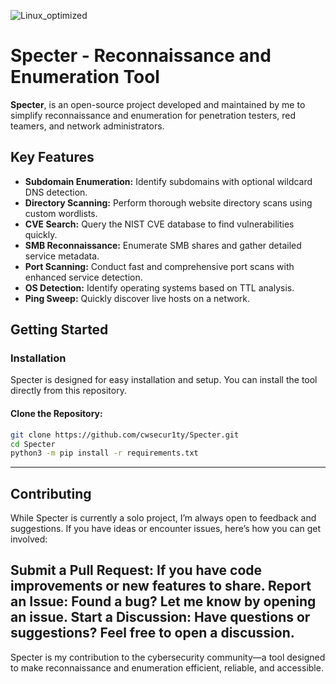 ![Linux_optimized](https://github.com/user-attachments/assets/b04cb3e9-b27f-496f-bb2a-f53805a8f1a6)
# Specter - Reconnaissance and Enumeration Tool

**Specter**, is an open-source project developed and maintained by me to simplify reconnaissance and enumeration for penetration testers, red teamers, and network administrators.

## Key Features
- **Subdomain Enumeration:** Identify subdomains with optional wildcard DNS detection.
- **Directory Scanning:** Perform thorough website directory scans using custom wordlists.
- **CVE Search:** Query the NIST CVE database to find vulnerabilities quickly.
- **SMB Reconnaissance:** Enumerate SMB shares and gather detailed service metadata.
- **Port Scanning:** Conduct fast and comprehensive port scans with enhanced service detection.
- **OS Detection:** Identify operating systems based on TTL analysis.
- **Ping Sweep:** Quickly discover live hosts on a network.

## Getting Started

### Installation
Specter is designed for easy installation and setup. You can install the tool directly from this repository.

#### Clone the Repository:
```bash
git clone https://github.com/cwsecur1ty/Specter.git
cd Specter
python3 -m pip install -r requirements.txt
```
---
## Contributing
While Specter is currently a solo project, I’m always open to feedback and suggestions. If you have ideas or encounter issues, here’s how you can get involved:

Submit a Pull Request: If you have code improvements or new features to share.
Report an Issue: Found a bug? Let me know by opening an issue.
Start a Discussion: Have questions or suggestions? Feel free to open a discussion.
---
Specter is my contribution to the cybersecurity community—a tool designed to make reconnaissance and enumeration efficient, reliable, and accessible.
